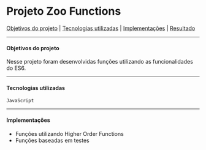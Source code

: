 # Projeto Zoo Functions

[Objetivos do projeto](#objetivos-do-projeto) | [Tecnologias utilizadas](#tecnologias-utilizadas) | [Implementações](#implementações) | [Resultado](#resultado)

---

#### Objetivos do projeto

Nesse projeto foram desenvolvidas funções utilizando as funcionalidades do ES6.

---

#### Tecnologias utilizadas

`JavaScript`

---

#### Implementações

- Funções utilizando Higher Order Functions
- Funções baseadas em testes

